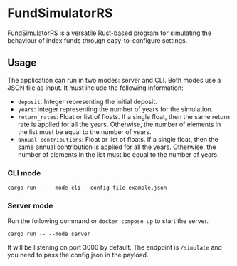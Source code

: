 # FundSimulatorRS
FundSimulatorRS is a versatile Rust-based program for simulating the behaviour of index funds through easy-to-configure settings.


## Usage
The application can run in two modes: server and CLI. Both modes use a JSON file as input. It must include the following information:
- `deposit`: Integer representing the initial deposit. 
- `years`: Integer representing the number of years for the simulation.
- `return_rates`: Float or list of floats. If a single float, then the same return rate is applied for all the years. Otherwise, the number of elements in the list must be equal to the number of years.
- `annual_contributions`: Float or list of floats. If a single float, then the same annual contribution is applied for all the years. Otherwise, the number of elements in the list must be equal to the number of years.

### CLI mode
```
cargo run -- --mode cli --config-file example.json
```

### Server mode
Run the following command or `docker compose up` to start the server.
```
cargo run -- --mode server
```
It will be listening on port 3000 by default.
The endpoint is `/simulate` and you need to pass the config json in the payload.
